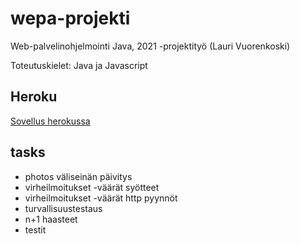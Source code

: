 # wepa-projekti
Web-palvelinohjelmointi Java, 2021 -projektityö (Lauri Vuorenkoski)

Toteutuskielet: Java ja Javascript

## Heroku

[Sovellus herokussa](https://hidden-tundra-44605.herokuapp.com/)

## tasks

- photos väliseinän päivitys
- virheilmoitukset -väärät syötteet
- virheilmoitukset -väärät http pyynnöt
- turvallisuustestaus
- n+1 haasteet
- testit
